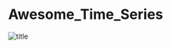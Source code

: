 # Awesome_Time_Series 

![title](https://github.com/uddiptab/Awesome_Time_Series/c2cae88a7bf9081d410c301e1dcb5a7a-0.png)
